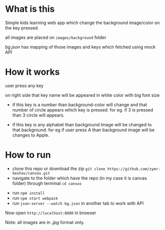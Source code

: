 # What is this

Simple kids learning web app which change the background image/color on the key pressed.

all images are placed on `images/background` folder

_bg.json_ has mapping of those images and keys which fetched using mock API

# How it works

user press any key

on right side that key name will be appeared in white color with big font size

*   if this key is a number than background-color will change and that number of circle appears which key is pressed.
    for eg. if 3 is pressed than 3 circle will appears.

*   if this key is any alphabet than background Image will be changed to that background.
    for eg if user press A than background image will be changes to Apple.

# How to run

*   clone this repo or download the zip
    `git clone https://github.com/zymr-keshav/canvas.git`
*   navigate to the folder which have the repo (in my case it is canvas folder) through terminal
    `cd canvas`

-   run `npm install`
-   run `npm start webpack`
-   run `json-server --watch bg.json` in another tab to work with API

Now open `http://localhost:8080` in browser

Note: all images are in _.jpg_ format only.
